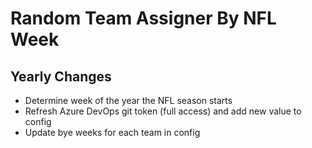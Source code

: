 # Random Team Assigner By NFL Week

## Yearly Changes
- Determine week of the year the NFL season starts
- Refresh Azure DevOps git token (full access) and add new value to config
- Update bye weeks for each team in config